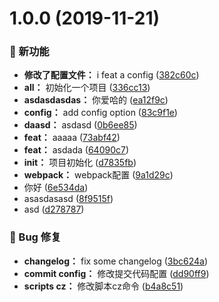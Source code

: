 # 1.0.0 (2019-11-21)

### 🌟 新功能

* **修改了配置文件：** i feat a config ([382c60c](https://github.com/luoxue-victor/learn_webpack/commit/382c60c))
* **all：** 初始化一个项目 ([336cc13](https://github.com/luoxue-victor/learn_webpack/commit/336cc13))
* **asdasdasdas：** 你爱哈的 ([ea12f9c](https://github.com/luoxue-victor/learn_webpack/commit/ea12f9c))
* **config：** add config  option ([83c9f1e](https://github.com/luoxue-victor/learn_webpack/commit/83c9f1e))
* **daasd：** asdasd ([0b6ee85](https://github.com/luoxue-victor/learn_webpack/commit/0b6ee85))
* **feat：** aaaaa ([73abf42](https://github.com/luoxue-victor/learn_webpack/commit/73abf42))
* **feat：** asdada ([64090c7](https://github.com/luoxue-victor/learn_webpack/commit/64090c7))
* **init：** 项目初始化 ([d7835fb](https://github.com/luoxue-victor/learn_webpack/commit/d7835fb))
* **webpack：** webpack配置 ([9a1d29c](https://github.com/luoxue-victor/learn_webpack/commit/9a1d29c))
* 你好 ([6e534da](https://github.com/luoxue-victor/learn_webpack/commit/6e534da))
* asasdasasd ([8f9515f](https://github.com/luoxue-victor/learn_webpack/commit/8f9515f))
* asd ([d278787](https://github.com/luoxue-victor/learn_webpack/commit/d278787))


### 🐛 Bug 修复

* **changelog：** fix some changelog ([3bc624a](https://github.com/luoxue-victor/learn_webpack/commit/3bc624a))
* **commit config：** 修改提交代码配置 ([dd90ff9](https://github.com/luoxue-victor/learn_webpack/commit/dd90ff9))
* **scripts cz：** 修改脚本cz命令 ([b4a8c51](https://github.com/luoxue-victor/learn_webpack/commit/b4a8c51))



